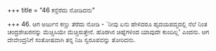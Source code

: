 +++
title = "46 ಕನ್ದೆರೆದು ನೋಡಿದನು"

+++
46. ಆಗ ಅರ್ಜುನ ಕಣ್ಣು ತೆರೆದು ನೋಡಿ - `ನೀವು ಏನು ಹೇಳಿದರೂ ಹೃದಯಪದ್ಮದಲ್ಲಿ ನೆಲೆ ನಿಂತ ಚಂದ್ರಶೇಖರನನ್ನು ಮೆಚ್ಚಿಸಿಯೇ ಮೆಚ್ಚಿಸುತ್ತೇನೆ. ಹೊರಗಿನ ಚಿಹ್ನೆಗಳಿಂದ ಯಾವುದೇ ಕುಂದಿಲ್ಲ' ಎಂದನು. ಆಗ ದೇವೇಂದ್ರನಿಗೆ ಸಂತೋಷವಾಗಿ ತನ್ನ ನಿಜ ಸ್ವರೂಪವನ್ನು ತೋರಿದನು.
